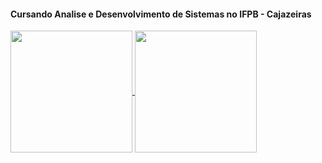 
#### Cursando Analise e Desenvolvimento de Sistemas no IFPB - Cajazeiras

  <div>
    <a href = "https://github.com/CiceroLucas">
    <img height="195em" align="center" src="https://github-readme-stats.vercel.app/api?username=CiceroLucas&&show_icons=true&title_color=ffffff&icon_color=bb2acf&text_color=daf7dc&bg_color=151515"/>
    <img height="195em" align="center" src="https://github-readme-stats.vercel.app/api/top-langs/?username=CiceroLucas&langs_count=8&theme=dark"/>
  </div>

##
  
